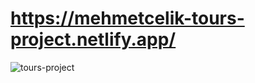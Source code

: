 # https://mehmetcelik-tours-project.netlify.app/

<img src="https://media.giphy.com/media/BqTqdgGj34NalkXQGO/giphy.gif" alt="tours-project">
